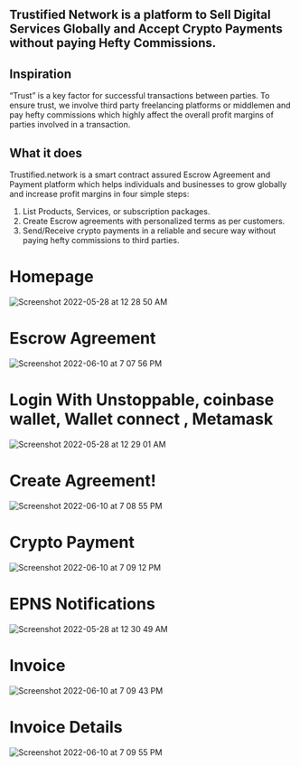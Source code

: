 ## Trustified Network is a platform to Sell Digital Services Globally and Accept Crypto Payments without paying Hefty Commissions.

## Inspiration

“Trust” is a key factor for successful transactions between parties. To ensure trust, we involve third party freelancing platforms or middlemen and pay hefty commissions which highly affect the overall profit margins of parties involved in a transaction.

## What it does

Trustified.network is a smart contract assured Escrow Agreement and Payment platform which helps individuals and businesses to grow globally and increase profit margins in four simple steps:

1) List Products, Services, or subscription packages.
2) Create Escrow agreements with personalized terms as per customers.
3) Send/Receive crypto payments in a reliable and secure way without paying hefty commissions to third parties.  
 

# Homepage
![Screenshot 2022-05-28 at 12 28 50 AM](https://user-images.githubusercontent.com/45895007/170774584-6ddd4ecb-f1e0-4103-b022-e1adb94be905.png)

# Escrow Agreement 
![Screenshot 2022-06-10 at 7 07 56 PM](https://user-images.githubusercontent.com/45895007/173078373-f41ee73f-8bbe-40b3-94f2-b24a17a97fba.png)


# Login With Unstoppable, coinbase wallet, Wallet connect , Metamask

![Screenshot 2022-05-28 at 12 29 01 AM](https://user-images.githubusercontent.com/45895007/170774631-59dc2814-f714-43b6-a550-a89e6e5df00a.png)

# Create Agreement! 
![Screenshot 2022-06-10 at 7 08 55 PM](https://user-images.githubusercontent.com/45895007/173078555-9dcd224d-f76b-415b-92ed-6b600ca893d4.png)

# Crypto Payment
 
![Screenshot 2022-06-10 at 7 09 12 PM](https://user-images.githubusercontent.com/45895007/173078637-6e7258b3-adeb-45a7-b2fa-c026e280df24.png)

# EPNS Notifications 
![Screenshot 2022-05-28 at 12 30 49 AM](https://user-images.githubusercontent.com/45895007/170775071-f950d9b0-abd0-432f-9ae1-ad2d2b514e3a.png)

# Invoice 
 
![Screenshot 2022-06-10 at 7 09 43 PM](https://user-images.githubusercontent.com/45895007/173078698-73f9fe02-8b55-4617-893c-41a16cd0abff.png)

# Invoice Details
![Screenshot 2022-06-10 at 7 09 55 PM](https://user-images.githubusercontent.com/45895007/173078739-2b441712-4d8f-45a5-be40-773d1986af52.png)








